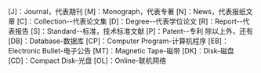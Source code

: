 [J]：Journal，代表期刊
[M]：Monograph，代表专著
[N]：News，代表报纸文章
[C]：Collection--代表论文集
[D]：Degree--代表学位论文
[R]：Report--代表报告
[S]：Standard--标准，技术标准文献
[P]：Patent--专利
除以上外，还有
[DB]：Database-数据库
[CP]：Computer Program-计算机程序
[EB]：Electronic Bullet-电子公告
[MT]：Magnetic Tape-磁带
[DK]：Disk-磁盘
[CD]：Compact Disk-光盘
[OL]：Online-联机网络